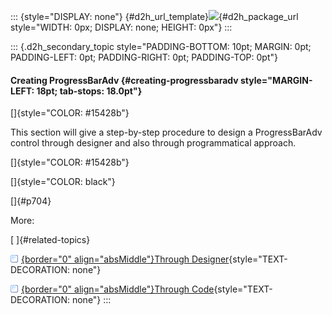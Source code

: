 ::: {style="DISPLAY: none"}
[](ms-xhelp:///?Id=d2h_url_template){#d2h_url_template}![](!package_url!){#d2h_package_url style="WIDTH: 0px; DISPLAY: none; HEIGHT: 0px"}
:::

::: {.d2h_secondary_topic style="PADDING-BOTTOM: 10pt; MARGIN: 0pt; PADDING-LEFT: 0pt; PADDING-RIGHT: 0pt; PADDING-TOP: 0pt"}
#### Creating ProgressBarAdv {#creating-progressbaradv style="MARGIN-LEFT: 18pt; tab-stops: 18.0pt"}

[]{style="COLOR: #15428b"} 

This section will give a step-by-step procedure to design a ProgressBarAdv control through designer and also through programmatical approach.

[]{style="COLOR: #15428b"} 

[]{style="COLOR: black"} 

[]{#p704} 

More:

[ ]{#related-topics}

[![](button.gif){border="0" align="absMiddle"}Through Designer](ms-xhelp:///?Id=bd735b49-cdf2-4313-b2f6-71bcc3a46b48){style="TEXT-DECORATION: none"}

[![](button.gif){border="0" align="absMiddle"}Through Code](ms-xhelp:///?Id=425058ce-f73d-4384-901d-ce6dc4386ab1){style="TEXT-DECORATION: none"}
:::

